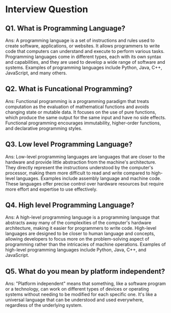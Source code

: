 # Interview Question

## Q1. What is Programming Language?

Ans: A programming language is a set of instructions and rules used to create software, applications, or websites. It allows programmers to write code that computers can understand and execute to perform various tasks. Programming languages come in different types, each with its own syntax and capabilities, and they are used to develop a wide range of software and systems. Examples of programming languages include Python, Java, C++, JavaScript, and many others.

## Q2. What is Funcational Programming?

Ans: Functional programming is a programming paradigm that treats computation as the evaluation of mathematical functions and avoids changing state or mutable data. It focuses on the use of pure functions, which produce the same output for the same input and have no side effects. Functional programming encourages immutability, higher-order functions, and declarative programming styles.

## Q3. Low level Programming Language?

Ans: Low-level programming languages are languages that are closer to the hardware and provide little abstraction from the machine's architecture. They directly represent the instructions understood by the computer's processor, making them more difficult to read and write compared to high-level languages. Examples include assembly language and machine code. These languages offer precise control over hardware resources but require more effort and expertise to use effectively.

## Q4. High level Programming Language?

Ans: A high-level programming language is a programming language that abstracts away many of the complexities of the computer's hardware architecture, making it easier for programmers to write code. High-level languages are designed to be closer to human language and concepts, allowing developers to focus more on the problem-solving aspect of programming rather than the intricacies of machine operations. Examples of high-level programming languages include Python, Java, C++, and JavaScript.

## Q5. What do you mean by platform independent?

Ans: "Platform independent" means that something, like a software program or a technology, can work on different types of devices or operating systems without needing to be modified for each specific one. It's like a universal language that can be understood and used everywhere, regardless of the underlying system.




